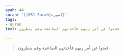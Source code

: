 ```yaml
---
ayah: 44
surah: '[[051-Surah|سورة]]'
tags:
- quran
text: فعتوا عن أمر ربهم فأخذتهم الصاعقة وهم ينظرون

---
```

> فعتوا عن أمر ربهم فأخذتهم الصاعقة وهم ينظرون
